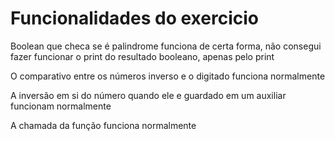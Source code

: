 # Funcionalidades do exercicio

Boolean que checa se é palindrome funciona de certa forma, não consegui fazer
funcionar o print do resultado booleano, apenas pelo print

O comparativo entre os números inverso e o digitado funciona normalmente

A inversão em si do número quando ele e guardado em um auxiliar funcionam normalmente

A chamada da função funciona normalmente
